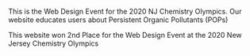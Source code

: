 

This is the Web Design Event for the 2020 NJ Chemistry Olympics.
Our website educates users about Persistent Organic Pollutants (POPs)

This website won 2nd Place for the Web Design Event at the 2020 New Jersey Chemistry Olympics
